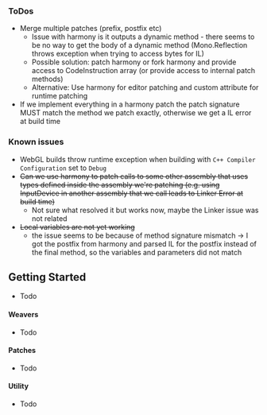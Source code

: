 
### ToDos
- Merge multiple patches (prefix, postfix etc)
  - Issue with harmony is it outputs a dynamic method - there seems to be no way to get the body of a dynamic method (Mono.Reflection throws exception when trying to access bytes for IL)
  - Possible solution: patch harmony or fork harmony and provide access to CodeInstruction array (or provide access to internal patch methods)
  - Alternative: Use harmony for editor patching and custom attribute for runtime patching
- If we implement everything in a harmony patch the patch signature MUST match the method we patch exactly, otherwise we get a IL error at build time


### Known issues

- WebGL builds throw runtime exception when building with ``C++ Compiler Configuration`` set to ``Debug``
- ~~Can we use harmony to patch calls to some other assembly that uses types defined inside the assembly we're patching (e.g. using InputDevice in another assembly that we call leads to Linker Error at build time)~~
  - Not sure what resolved it but works now, maybe the Linker issue was not related
- ~~Local variables are not yet working~~ 
  - the issue seems to be because of method signature mismatch -> I got the postfix from harmony and parsed IL for the postfix instead of the final method, so the variables and parameters did not match


## Getting Started

- Todo

#### Weavers

- Todo

#### Patches

- Todo

#### Utility

- Todo
